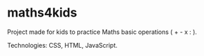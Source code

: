 # maths4kids

Project made for kids to practice Maths basic operations ( + - x : ).

Technologies: CSS, HTML, JavaScript.
